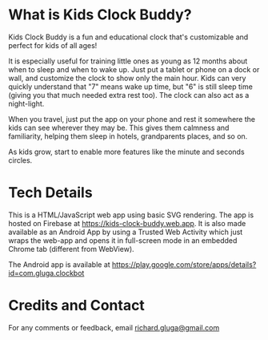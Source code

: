 # What is Kids Clock Buddy?

Kids Clock Buddy is a fun and educational clock that's customizable and perfect for kids of all ages!

It is especially useful for training little ones as young as 12 months about when to sleep and when to wake up. Just put a tablet or phone on a dock or wall, and customize the clock to show only the main hour. Kids can very quickly understand that "7" means wake up time, but "6" is still sleep time (giving you that much needed extra rest too). The clock can also act as a night-light.

When you travel, just put the app on your phone and rest it somewhere the kids can see wherever they may be. This gives them calmness and familiarity, helping them sleep in hotels, grandparents places, and so on.

As kids grow, start to enable more features like the minute and seconds circles.

# Tech Details

This is a HTML/JavaScript web app using basic SVG rendering. The app is hosted on Firebase at
https://kids-clock-buddy.web.app. It is also made available as an Android App by using
a Trusted Web Activity which just wraps the web-app and opens it in full-screen mode in an
embedded Chrome tab (different from WebView).

The Android app is available at https://play.google.com/store/apps/details?id=com.gluga.clockbot

# Credits and Contact

For any comments or feedback, email richard.gluga@gmail.com